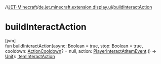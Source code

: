 //[JET-Minecraft](../../index.md)/[de.jet.minecraft.extension.display.ui](index.md)/[buildInteractAction](build-interact-action.md)

# buildInteractAction

[jvm]\
fun [buildInteractAction](build-interact-action.md)(async: [Boolean](https://kotlinlang.org/api/latest/jvm/stdlib/kotlin/-boolean/index.html) = true, stop: [Boolean](https://kotlinlang.org/api/latest/jvm/stdlib/kotlin/-boolean/index.html) = true, cooldown: [ActionCooldown](../de.jet.minecraft.tool.display.item.action/-action-cooldown/index.md)? = null, action: [PlayerInteractAtItemEvent](../de.jet.minecraft.runtime.event.interact/-player-interact-at-item-event/index.md).() -&gt; [Unit](https://kotlinlang.org/api/latest/jvm/stdlib/kotlin/-unit/index.html)): [ItemInteractAction](../de.jet.minecraft.tool.display.item.action/-item-interact-action/index.md)
